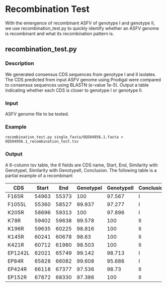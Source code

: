 # Recombination Test
With the emergence of recombinant ASFV of genotype I and genotype II, we use recombination_test.py to quickly identify whether an ASFV genome is recombinant and what its recombination pattern is.
## recombination_test.py
### Description
We generated consensus CDS sequences from genotype I and II isolates. The CDS predicted from input ASFV genome using Prodigal were compared to consensus sequences using BLASTN (e-value 1e-5). Output a table indicating whether each CDS is closer to genotype I or genotype II.
### Input
ASFV genome file to be tested.
### Example
```
recombination_test.py single_fasta/OQ504956.1.fasta > OQ504956.1_recombination_test.tsv
```
### Output
A 6-column tsv table, the 6 fields are CDS name, Start, End, Similarity with GenotypeI, Similarity with GenotypeII, Conclusion.
The following table is a partial example of a recombinant

| CDS | Start | End | GenotypeI | GenotypeII | Conclusion |
| --- | ----- | --- | --------- | ---------- | ---------- |
|F165R |	54963	| 55373 |	100 |	97.567 |	I|
|F1055L |	55360 |	58527 |	99.937 |	97.277 |	I|
|K205R |	58696 |	59313 |	100 |	97.896 |	I|
|K78R |	59402 |	59638 |	99.578 |	100 |	II|
|K196R |	59635 |	60225 |	98.816 |	100 |	II|
|K145R |	60241 |	60678 |	98.63 |	100 |	II|
|K421R |	60712 |	61980 |	98.503 |	100 |	II|
|EP1242L |	62021 |	65749 |	99.142 |	98.713 |	I|
|EP84R |	65828 |	66082 |	99.608 |	95.686 |	I|
|EP424R | 66118 |	67377 |	97.536 |	98.73 |	II|
|EP152R	| 67872 |	68330 |	97.386 |	100 |	II|
